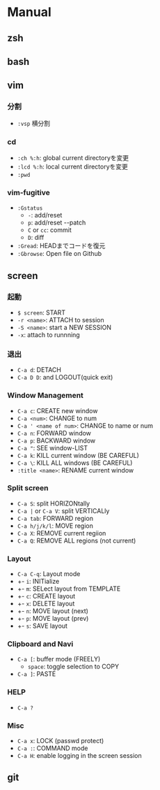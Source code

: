 # Manual
## zsh

## bash

## vim
### 分割
- `:vsp` 横分割

### cd
- `:ch %:h`: global current directoryを変更
- `:lcd %:h`: local current directoryを変更
- `:pwd`

### vim-fugitive
- `:Gstatus`
    - `-`: add/reset
    - `p`: add/reset --patch
    - `C` or `cc`: commit
    - `D`: diff
- `:Gread`: HEADまでコードを復元
- `:Gbrowse`: Open file on Github

## screen
### 起動
- `$ screen`: START
- `-r <name>`: ATTACH to session
- `-S <name>`: start a NEW SESSION
- `-x`: attach to runnning

### 退出
- `C-a d`: DETACH
- `C-a D D`: and LOGOUT(quick exit)

### Window Management
- `C-a c`: CREATE new window
- `C-a <num>`: CHANGE to num
- `C-a ' <name of num>`: CHANGE to name or num
- `C-a n`: FORWARD window
- `C-a p`: BACKWARD window
- `C-a "`: SEE window-LIST
- `C-a k`: KILL current window (BE CAREFUL)
- `C-a \`: KILL ALL windows (BE CAREFUL)
- `:title <name>`: RENAME current window <!-- - `C-a A` -->

### Split screen
- `C-a S`: split HORIZONtally
- `C-a |` or `C-a V`: split VERTICALly 
- `C-a tab`: FORWARD region
- `C-a h/j/k/l`: MOVE region
- `C-a X`: REMOVE current regiion
- `C-a Q`: REMOVE ALL regions (not current)

### Layout
- `C-a C-q`: Layout mode
-    +- `i`: INITialize
-    +- `m`: SELect layout from TEMPLATE
-    +- `c`: CREATE layout
-    +- `x`: DELETE layout
-    +- `n`: MOVE layout (next)
-    +- `p`: MOVE layout (prev)
-    +- `s`: SAVE layout

### Clipboard and Navi
- `C-a [`: buffer mode (FREELY)
    - `space`: toggle selection to COPY
- `C-a ]`: PASTE

### HELP
- `C-a ?`

### Misc
- `C-a x`: LOCK (passwd protect)
- `C-a :`: COMMAND mode
- `C-a H`: enable logging in the screen session

## git
